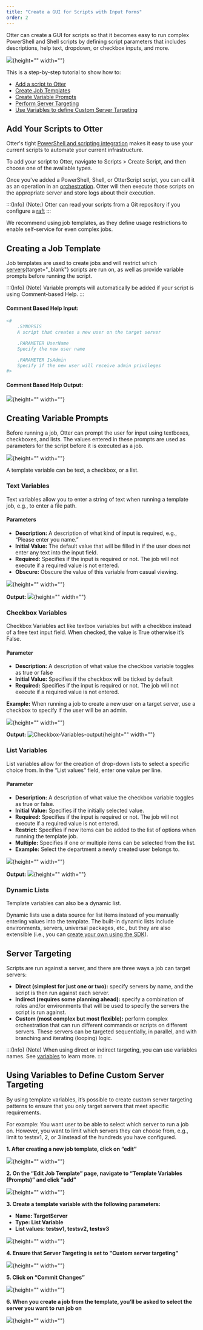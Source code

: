 ```yaml
---
title: "Create a GUI for Scripts with Input Forms"
order: 2
---
```


Otter can create a GUI for scripts so that it becomes easy to run complex PowerShell and Shell scripts by defining script parameters that includes descriptions, help text, dropdown, or checkbox inputs, and more.

![](/resources/docs/Otter-GUI.png){height="" width=""}

This is a step-by-step tutorial to show how to:

* [Add a script to Otter](#add-your-scripts-to-otter)
* [Create Job Templates](#creating-a-job-template)
* [Create Variable Prompts](#creating-variable-prompts)
* [Perform Server Targeting](#server-targeting)
* [Use Variables to define Custom Server Targeting](#using-variables-to-define-custom-server-targeting)

## Add Your Scripts to Otter
Otter's tight [PowerShell and scripting integration](/docs/otter/scripting-in-otter/otter-scripting-powershell) makes it easy to use your current scripts to automate your current infrastructure. 

To add your script to Otter, navigate to Scripts > Create Script, and then choose one of the available types.

Once you've added a PowerShell, Shell, or OtterScript script, you can call it as an operation in an [orchestration](/docs/otter/orchestration-server-automation/otter-jobs-templates). Otter will then execute those scripts on the appropriate server and store logs about their execution.

:::(Info) (Note:)
Otter can read your scripts from a Git repository if you configure a [raft](/docs/otter/scripting-in-otter/otter-rafts-and-git-storage)
:::

We recommend using job templates, as they define usage restrictions to enable self-service for even complex jobs.

## Creating a Job Template

Job templates are used to create jobs and will restrict which [servers](/docs/otter/connecting-to-your-servers-with-otter/otter-servers-in-otter){target="_blank"} scripts are run on, as well as provide variable prompts before running the script.

<!---
![](/resources/docs/creating-a-job-template.png){height="" width=""}
 --->

:::(Info) (Note)
Variable prompts will automatically be added if your script is using Comment-based Help.
:::

#### Comment Based Help Input:
```PowerShell
<#
    .SYNOPSIS
    A script that creates a new user on the target server

    .PARAMETER UserName
    Specify the new user name

    .PARAMETER IsAdmin
    Specify if the new user will receive admin privileges 
#>
```

#### Comment Based Help Output:

![](/resources/docs/Comment-Based-Help-Output.png){height="" width=""}

## Creating Variable Prompts
Before running a job, Otter can prompt the user for input using textboxes, checkboxes, and lists. The values entered in these prompts are used as parameters for the script before it is executed as a job.

![](/resources/docs/Creating-Variable-Prompts.png){height="" width=""}

A template variable can be text, a checkbox, or a list.

### Text Variables
Text variables allow you to enter a string of text when running a template job, e.g., to enter a file path.

#### Parameters
* **Description:** A description of what kind of input is required, e.g., “Please enter you name.”
*  **Initial Value:** The default value that will be filled in if the user does not enter any text into the input field.
* **Required:** Specifies if the input is required or not. The job will not execute if a required value is not entered.
* **Obscure:** Obscure the value of this variable from casual viewing.

![](/resources/docs/text-variable.png){height="" width=""}

**Output:**
![](/resources/docs/text-variable-output.png){height="" width=""}

### Checkbox Variables
Checkbox Variables act like textbox variables but with a checkbox instead of a free text input field. When checked, the value is True otherwise it’s False.

#### Parameter
* **Description:** A description of what value the checkbox variable toggles as true or false
* **Initial Value:** Specifies if the checkbox will be ticked by default
* **Required:** Specifies if the input is required or not. The job will not execute if a required value is not entered.

**Example:** When running a job to create a new user on a target server, use a checkbox to specify if the user will be an admin.

![](/resources/docs/Checkbox-Variables.png){height="" width=""}

**Output:**
![Checkbox-Variables-output](/resources/docs/Checkbox-Variables-output.png){height="" width=""}

### List Variables
List variables allow for the creation of drop-down lists to select a specific choice from. In the “List values” field, enter one value per line.

#### Parameter
* **Description:** A description of what value the checkbox variable toggles as true or false.
* **Initial Value:** Specifies if the initially selected value.
* **Required:** Specifies if the input is required or not. The job will not execute if a required value is not entered.
* **Restrict:** Specifies if new items can be added to the list of options when running the template job.
* **Multiple:** Specifies if one or multiple items can be selected from the list.
* **Example:** Select the department a newly created user belongs to.

![](/resources/docs/List-Variables.png){height="" width=""}

**Output:**
![](/resources/docs/List-Variables-output.png){height="" width=""}

### Dynamic Lists
Template variables can also be a dynamic list. 

Dynamic lists use a data source for list items instead of you manually entering values into the template. The built-in dynamic lists include environments, servers, universal packages, etc., but they are also extensible (i.e., you can [create your own using the SDK](/docs/inedosdk/extending-inedo-tools-using-the-sdk/inedosdk-extending-creating)).

## Server Targeting
Scripts are run against a server, and there are three ways a job can target servers:

* **Direct (simplest for just one or two):** specify servers by name, and the script is then run against each server.
* **Indirect (requires some planning ahead):** specify a combination of roles and/or environments that will be used to specify the servers the script is run against.
* **Custom (most complex but most flexible):** perform complex orchestration that can run different commands or scripts on different servers. These servers can be targeted sequentially, in parallel, and with branching and iterating (looping) logic.

:::(Info) (Note)
When using direct or indirect targeting, you can use variables names. See [variables](/docs/executionengine/overview/runtime-variables) to learn more.
:::

## Using Variables to Define Custom Server Targeting
By using template variables, it’s possible to create custom server targeting patterns to ensure that you only target servers that meet specific requirements.

For example: You want user to be able to select which server to run a job on. However, you want to limit which servers they can choose from, e.g., limit to testsv1, 2, or 3 instead of the hundreds you have configured.

**1. After creating a new job template, click on “edit”**

![](/resources/docs/otterscript-customservertargeting-edit.png){height="" width=""}

**2. On the “Edit Job Template” page, navigate to “Template Variables (Prompts)” and click “add”**

![](/resources/docs/otterscript-customservertargeting-add.png){height="" width=""}
 
**3. Create a template variable with the following parameters:**
* **Name: TargetServer**
* **Type: List Variable**
* **List values: testsv1, testsv2, testsv3**

![](/resources/docs/otterscript-customservertargeting-template.png){height="" width=""}
 
**4. Ensure that Server Targeting is set to "Custom server targeting"**

![](/resources/docs/otterscript-customservertargeting-set.png){height="" width=""}

**5. Click on “Commit Changes”**

![](/resources/docs/otterscript-customservertargeting-commit.png){height="" width=""}

**6. When you create a job from the template, you’ll be asked to select the server you want to run job on**

![](/resources/docs/otterscript-customservertargeting-select.png){height="" width=""}


